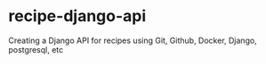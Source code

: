 # recipe-django-api
Creating a Django API for recipes using Git, Github, Docker, Django, postgresql, etc
